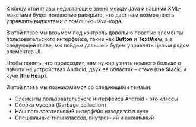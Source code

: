 К концу этой главы недостающее звено между Java и нашими XML-макетами будет полностью раскрыто, что даст нам возможность управлять виджетами с помощью Java-кода.

В этой главе мы возьмем под контроль довольно простые элементы пользовательского интерфейса, такие как **Button** и **TextView**, а в следующей главе, мы пойдем дальше и будем управлять целым рядом элементов UI.

Чтобы понять, что происходит, нам нужно узнать немного больше о памяти на устройствах Android, двух ее областях – стеке (**the Stack**) и куче (**the Heap**).

В этой главе мы познакомимся со следующими темами:

- Элементы пользовательского интерфейса Android - это классы
- Сборка мусора (Garbage collection)
- Наш пользовательский интерфейс находится в куче
- Специальные типы классов, внутренний и анонимный

